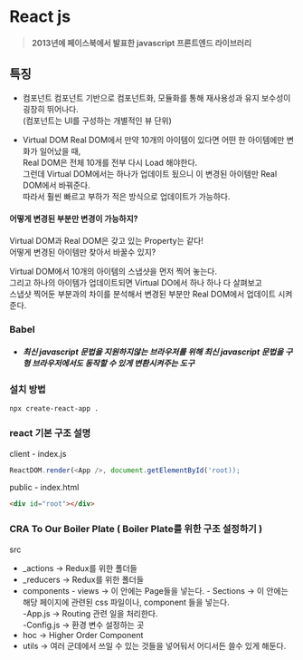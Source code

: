 # React js
> **2013년에 페이스북에서 발표한 javascript 프론트엔드 라이브러리**

## 특징 
* 컴포넌트 
컴포넌트 기반으로 컴포넌트화, 모듈화를 통해 재사용성과 유지 보수성이 굉장히 뛰어나다. <br>
(컴포넌트는 UI를 구성하는 개별적인 뷰 단위)

* Virtual DOM 
Real DOM에서 만약 10개의 아이템이 있다면 어떤 한 아이템에만 변화가 일어났을 때,<br>
Real DOM은 전체 10개를 전부 다시 Load 해야한다.<br>
그런데 Virtual DOM에서는 하나가 업데이트 됬으니 이 변경된 아이템만 Real DOM에서 바꿔준다.<br>
따라서 훨씬 빠르고 부하가 적은 방식으로 업데이트가 가능하다.

#### 어떻게 변경된 부분만 변경이 가능하지?
Virtual DOM과 Real DOM은 갖고 있는 Property는 같다!<br>
어떻게 변경된 아이템만 찾아서 바꿀수 있지?<br>

Virtual DOM에서 10개의 아이템의 스냅샷을 먼저 찍어 놓는다. <br>
그리고 하나의 아이템가 업데이트되면 Virtual DO에서 하나 하나 다 살펴보고<br>
스냅샷 찍어둔 부분과의 차이를 분석해서 변경된 부분만 Real DOM에서 업데이트 시켜준다.


### Babel 
* ##### 최신 javascript 문법을 지원하지않는 브라우저를 위해 최신 javascript 문법을 구형 브라우저에서도 동작할 수 있게 변환시켜주는 도구


### 설치 방법

```
npx create-react-app .
```

### react 기본 구조 설명

client - index.js
```js
ReactDOM.render(<App />, document.getElementById('root));
```

public - index.html

```html
<div id="root"></div>
```



### CRA To Our Boiler Plate  ( Boiler Plate를 위한 구조 설정하기 )

src 
  * _actions -> Redux를 위한 폴더들
  * _reducers -> Redux를 위한 폴더들
  * components 
        - views -> 이 안에는 Page들을 넣는다.
          - Sections -> 이 안에는 해당 페이지에 관련된 css 파일이나, component 들을 넣는다.<br>
        -App.js -> Routing 관련 일을 처리한다. <br>
        -Config.js -> 환경 변수 설정하는 곳 <br>
  * hoc -> Higher Order Component <br>
  * utils -> 여러 군데에서 쓰일 수 있는 것들을 넣어둬서 어디서든 쓸수 있게 해둔다.
